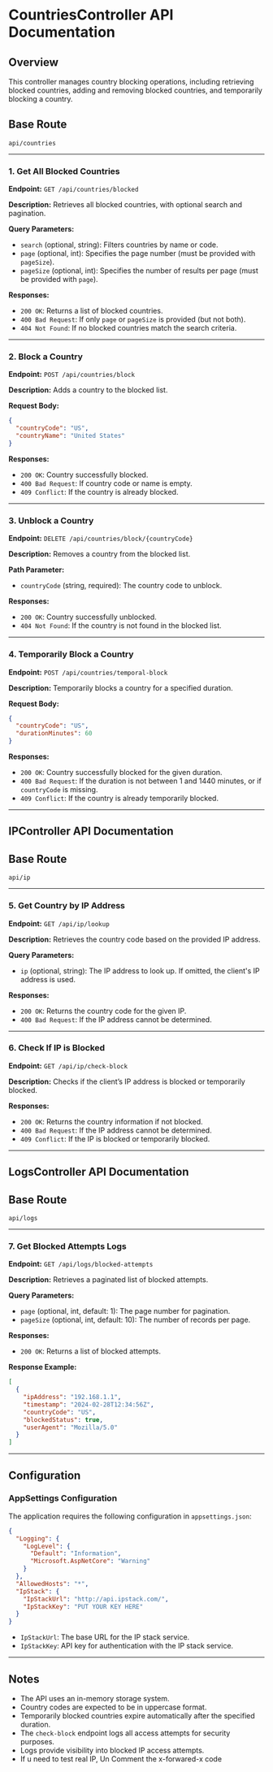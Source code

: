 # CountriesController API Documentation

## Overview
This controller manages country blocking operations, including retrieving blocked countries, adding and removing blocked countries, and temporarily blocking a country.

## Base Route
`api/countries`

---

### **1. Get All Blocked Countries**
**Endpoint:** `GET /api/countries/blocked`

**Description:** Retrieves all blocked countries, with optional search and pagination.

**Query Parameters:**
- `search` (optional, string): Filters countries by name or code.
- `page` (optional, int): Specifies the page number (must be provided with `pageSize`).
- `pageSize` (optional, int): Specifies the number of results per page (must be provided with `page`).

**Responses:**
- `200 OK`: Returns a list of blocked countries.
- `400 Bad Request`: If only `page` or `pageSize` is provided (but not both).
- `404 Not Found`: If no blocked countries match the search criteria.

---

### **2. Block a Country**
**Endpoint:** `POST /api/countries/block`

**Description:** Adds a country to the blocked list.

**Request Body:**
```json
{
  "countryCode": "US",
  "countryName": "United States"
}
```

**Responses:**
- `200 OK`: Country successfully blocked.
- `400 Bad Request`: If country code or name is empty.
- `409 Conflict`: If the country is already blocked.

---

### **3. Unblock a Country**
**Endpoint:** `DELETE /api/countries/block/{countryCode}`

**Description:** Removes a country from the blocked list.

**Path Parameter:**
- `countryCode` (string, required): The country code to unblock.

**Responses:**
- `200 OK`: Country successfully unblocked.
- `404 Not Found`: If the country is not found in the blocked list.

---

### **4. Temporarily Block a Country**
**Endpoint:** `POST /api/countries/temporal-block`

**Description:** Temporarily blocks a country for a specified duration.

**Request Body:**
```json
{
  "countryCode": "US",
  "durationMinutes": 60
}
```

**Responses:**
- `200 OK`: Country successfully blocked for the given duration.
- `400 Bad Request`: If the duration is not between 1 and 1440 minutes, or if `countryCode` is missing.
- `409 Conflict`: If the country is already temporarily blocked.

---

## IPController API Documentation

## Base Route
`api/ip`

---

### **5. Get Country by IP Address**
**Endpoint:** `GET /api/ip/lookup`

**Description:** Retrieves the country code based on the provided IP address.

**Query Parameters:**
- `ip` (optional, string): The IP address to look up. If omitted, the client's IP address is used.

**Responses:**
- `200 OK`: Returns the country code for the given IP.
- `400 Bad Request`: If the IP address cannot be determined.

---

### **6. Check If IP is Blocked**
**Endpoint:** `GET /api/ip/check-block`

**Description:** Checks if the client’s IP address is blocked or temporarily blocked.

**Responses:**
- `200 OK`: Returns the country information if not blocked.
- `400 Bad Request`: If the IP address cannot be determined.
- `409 Conflict`: If the IP is blocked or temporarily blocked.

---

## LogsController API Documentation

## Base Route
`api/logs`

---

### **7. Get Blocked Attempts Logs**
**Endpoint:** `GET /api/logs/blocked-attempts`

**Description:** Retrieves a paginated list of blocked attempts.

**Query Parameters:**
- `page` (optional, int, default: 1): The page number for pagination.
- `pageSize` (optional, int, default: 10): The number of records per page.

**Responses:**
- `200 OK`: Returns a list of blocked attempts.

**Response Example:**
```json
[
  {
    "ipAddress": "192.168.1.1",
    "timestamp": "2024-02-28T12:34:56Z",
    "countryCode": "US",
    "blockedStatus": true,
    "userAgent": "Mozilla/5.0"
  }
]
```

---

## Configuration

### **AppSettings Configuration**

The application requires the following configuration in `appsettings.json`:

```json
{
  "Logging": {
    "LogLevel": {
      "Default": "Information",
      "Microsoft.AspNetCore": "Warning"
    }
  },
  "AllowedHosts": "*",
  "IpStack": {
    "IpStackUrl": "http://api.ipstack.com/",
    "IpStackKey": "PUT YOUR KEY HERE"
  }
}
```

- `IpStackUrl`: The base URL for the IP stack service.
- `IpStackKey`: API key for authentication with the IP stack service.

---

## Notes
- The API uses an in-memory storage system.
- Country codes are expected to be in uppercase format.
- Temporarily blocked countries expire automatically after the specified duration.
- The `check-block` endpoint logs all access attempts for security purposes.
- Logs provide visibility into blocked IP access attempts.
- If u need to test real IP, Un Comment the x-forwared-x code 

